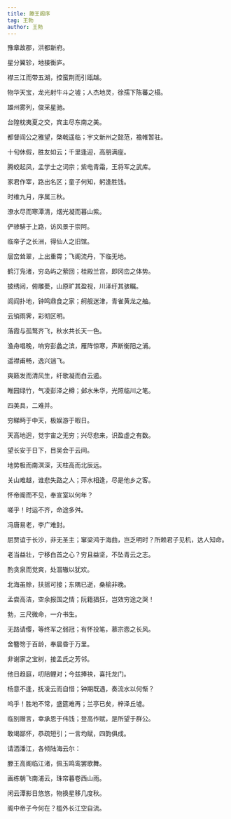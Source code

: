 ```yaml
---
title: 滕王阁序 
tag: 王勃
author: 王勃
---
```



豫章故郡，洪都新府。

星分翼轸，地接衡庐。

襟三江而带五湖，控蛮荆而引瓯越。

物华天宝，龙光射牛斗之墟；人杰地灵，徐孺下陈蕃之榻。

雄州雾列，俊采星驰。

台隍枕夷夏之交，宾主尽东南之美。

都督阎公之雅望，棨戟遥临；宇文新州之懿范，襜帷暂驻。

十旬休假，胜友如云；千里逢迎，高朋满座。

腾蛟起凤，孟学士之词宗；紫电青霜，王将军之武库。

家君作宰，路出名区；童子何知，躬逢胜饯。

时维九月，序属三秋。

潦水尽而寒潭清，烟光凝而暮山紫。

俨骖騑于上路，访风景于崇阿。

临帝子之长洲，得仙人之旧馆。

层峦耸翠，上出重霄；飞阁流丹，下临无地。

鹤汀凫渚，穷岛屿之萦回；桂殿兰宫，即冈峦之体势。

披绣闼，俯雕甍，山原旷其盈视，川泽纡其骇瞩。

闾阎扑地，钟鸣鼎食之家；舸舰迷津，青雀黄龙之舳。

云销雨霁，彩彻区明。

落霞与孤鹜齐飞，秋水共长天一色。

渔舟唱晚，响穷彭蠡之滨，雁阵惊寒，声断衡阳之浦。

遥襟甫畅，逸兴遄飞。

爽籁发而清风生，纤歌凝而白云遏。

睢园绿竹，气凌彭泽之樽；邺水朱华，光照临川之笔。

四美具，二难并。

穷睇眄于中天，极娱游于暇日。

天高地迥，觉宇宙之无穷；兴尽悲来，识盈虚之有数。

望长安于日下，目吴会于云间。

地势极而南溟深，天柱高而北辰远。

关山难越，谁悲失路之人；萍水相逢，尽是他乡之客。

怀帝阍而不见，奉宣室以何年？

嗟乎！时运不齐，命途多舛。

冯唐易老，李广难封。

屈贾谊于长沙，非无圣主；窜梁鸿于海曲，岂乏明时？所赖君子见机，达人知命。

老当益壮，宁移白首之心？穷且益坚，不坠青云之志。

酌贪泉而觉爽，处涸辙以犹欢。

北海虽赊，扶摇可接；东隅已逝，桑榆非晚。

孟尝高洁，空余报国之情；阮籍猖狂，岂效穷途之哭！

勃，三尺微命，一介书生。

无路请缨，等终军之弱冠；有怀投笔，慕宗悫之长风。

舍簪笏于百龄，奉晨昏于万里。

非谢家之宝树，接孟氏之芳邻。

他日趋庭，叨陪鲤对；今兹捧袂，喜托龙门。

杨意不逢，抚凌云而自惜；钟期既遇，奏流水以何惭？

呜乎！胜地不常，盛筵难再；兰亭已矣，梓泽丘墟。

临别赠言，幸承恩于伟饯；登高作赋，是所望于群公。

敢竭鄙怀，恭疏短引；一言均赋，四韵俱成。

请洒潘江，各倾陆海云尔：

滕王高阁临江渚，佩玉鸣鸾罢歌舞。

画栋朝飞南浦云，珠帘暮卷西山雨。

闲云潭影日悠悠，物换星移几度秋。

阁中帝子今何在？槛外长江空自流。
